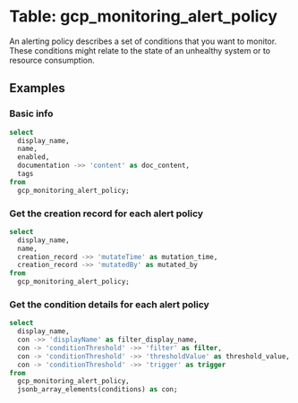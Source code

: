 # Table:  gcp_monitoring_alert_policy

An alerting policy describes a set of conditions that you want to monitor. These conditions might relate to the state of an unhealthy system or to resource consumption.

## Examples

### Basic info

```sql
select
  display_name,
  name,
  enabled,
  documentation ->> 'content' as doc_content,
  tags
from
  gcp_monitoring_alert_policy;
```


### Get the creation record for each alert policy

```sql
select
  display_name,
  name,
  creation_record ->> 'mutateTime' as mutation_time,
  creation_record ->> 'mutatedBy' as mutated_by
from
  gcp_monitoring_alert_policy;
```


### Get the condition details for each alert policy

```sql
select
  display_name,
  con ->> 'displayName' as filter_display_name,
  con -> 'conditionThreshold' ->> 'filter' as filter,
  con -> 'conditionThreshold' ->> 'thresholdValue' as threshold_value,
  con -> 'conditionThreshold' ->> 'trigger' as trigger
from
  gcp_monitoring_alert_policy,
  jsonb_array_elements(conditions) as con;
```